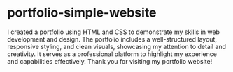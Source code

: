 # portfolio-simple-website
I created a portfolio using HTML and CSS to demonstrate my skills in web development and design. The portfolio includes a well-structured layout, responsive styling, and clean visuals, showcasing my attention to detail and creativity. It serves as a professional platform to highlight my experience and capabilities effectively.
Thank you for visiting my portfolio website!
